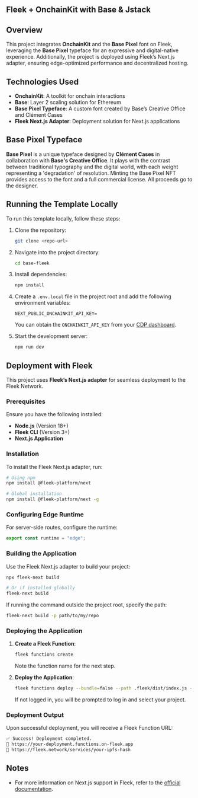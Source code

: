 ## Fleek + OnchainKit with Base & Jstack

## Overview

This project integrates **OnchainKit** and the **Base Pixel** font on Fleek, leveraging the **Base Pixel** typeface for an expressive and digital-native experience. Additionally, the project is deployed using Fleek’s Next.js adapter, ensuring edge-optimized performance and decentralized hosting.

## Technologies Used

- **OnchainKit**: A toolkit for onchain interactions
- **Base**: Layer 2 scaling solution for Ethereum
- **Base Pixel Typeface**: A custom font created by Base’s Creative Office and Clément Cases
- **Fleek Next.js Adapter**: Deployment solution for Next.js applications

## Base Pixel Typeface

**Base Pixel** is a unique typeface designed by **Clément Cases** in collaboration with **Base's Creative Office**. It plays with the contrast between traditional typography and the digital world, with each weight representing a 'degradation' of resolution. Minting the Base Pixel NFT provides access to the font and a full commercial license. All proceeds go to the designer.

## Running the Template Locally

To run this template locally, follow these steps:

1. Clone the repository:
   ```sh
   git clone <repo-url>
   ```
2. Navigate into the project directory:
   ```sh
   cd base-fleek
   ```
3. Install dependencies:
   ```sh
   npm install
   ```
4. Create a `.env.local` file in the project root and add the following environment variables:

   ```
   NEXT_PUBLIC_ONCHAINKIT_API_KEY=
   ```

   You can obtain the `ONCHAINKIT_API_KEY` from your [CDP dashboard](https://portal.cdp.coinbase.com/projects/api-keys/client-key).

5. Start the development server:
   ```sh
   npm run dev
   ```

## Deployment with Fleek

This project uses **Fleek’s Next.js adapter** for seamless deployment to the Fleek Network.

### Prerequisites

Ensure you have the following installed:

- **Node.js** (Version 18+)
- **Fleek CLI** (Version 3+)
- **Next.js Application**

### Installation

To install the Fleek Next.js adapter, run:

```sh
# Using npm
npm install @fleek-platform/next

# Global installation
npm install @fleek-platform/next -g
```

### Configuring Edge Runtime

For server-side routes, configure the runtime:

```js
export const runtime = "edge";
```

### Building the Application

Use the Fleek Next.js adapter to build your project:

```sh
npx fleek-next build

# Or if installed globally
fleek-next build
```

If running the command outside the project root, specify the path:

```sh
fleek-next build -p path/to/my/repo
```

### Deploying the Application

1. **Create a Fleek Function**:

   ```sh
   fleek functions create
   ```

   Note the function name for the next step.

2. **Deploy the Application**:
   ```sh
   fleek functions deploy --bundle=false --path .fleek/dist/index.js --assets .fleek/static
   ```
   If not logged in, you will be prompted to log in and select your project.

### Deployment Output

Upon successful deployment, you will receive a Fleek Function URL:

```sh
✅ Success! Deployment completed.
🔗 https://your-deployment.functions.on-fleek.app
🔗 https://fleek.network/services/your-ipfs-hash
```

## Notes
- For more information on Next.js support in Fleek, refer to the [official documentation](https://fleek.xyz/docs/).
